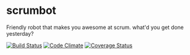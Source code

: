 scrumbot
=========

Friendly robot that makes you awesome at scrum. what'd you get done yesterday?

[![Build Status](https://travis-ci.org/mscoutermarsh/scrumbot.png?branch=master)](https://travis-ci.org/mscoutermarsh/scrumbot)
[![Code Climate](https://codeclimate.com/github/mscoutermarsh/scrumlogs.png)](https://codeclimate.com/github/mscoutermarsh/scrumbot)
[![Coverage Status](https://coveralls.io/repos/mscoutermarsh/scrumlogs/badge.png)](https://coveralls.io/r/mscoutermarsh/scrumbot)
